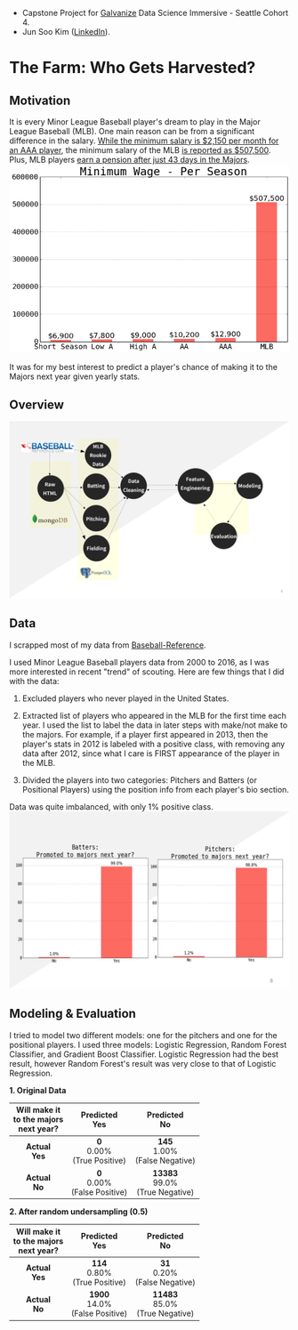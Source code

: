 - Capstone Project for [Galvanize](http://www.galvanize.com/) Data Science Immersive - Seattle Cohort 4.
- Jun Soo Kim ([LinkedIn](https://www.linkedin.com/in/jun-soo-kim)).

# The Farm: Who Gets Harvested?

## Motivation

It is every Minor League Baseball player's dream to play in the Major League Baseball (MLB). One main reason can be from a significant difference in the salary. [While the minimum salary is $2,150 per month for an AAA player](http://www.sportslawblogger.com/baseball/salary-information/minor-league-salary/), the minimum salary of the MLB [is reported as $507,500](http://www.baseball-reference.com/bullpen/Minimum_salary). Plus, MLB players [earn a pension after just 43 days in the Majors](http://www.businessinsider.com/nfl-nhl-nba-mlb-retirement-pension-plans-lockout-2011-1).
![Salary](https://github.com/danhwangya/TheFarm/blob/master/Images/salary.png)

It was for my best interest to predict a player's chance of making it to the Majors next year given yearly stats.

## Overview

![Overall Picture](https://github.com/danhwangya/TheFarm/blob/master/Images/Flow.png)

## Data
I scrapped most of my data from [Baseball-Reference](http://www.baseball-reference.com/).

I used Minor League Baseball players data from 2000 to 2016, as I was more interested in recent "trend" of scouting. Here are few things that I did with the data:

1. Excluded players who never played in the United States.

2. Extracted list of players who appeared in the MLB for the first time each year. I used the list to label the data in later steps with make/not make to the majors. For example, if a player first appeared in 2013, then the player's stats in 2012 is labeled with a positive class, with removing any data after 2012, since what I care is FIRST appearance of the player in the MLB.

3. Divided the players into two categories: Pitchers and Batters (or Positional Players) using the position info from each player's bio section.

Data was quite imbalanced, with only 1% positive class. ![imbalanced_class](https://github.com/danhwangya/TheFarm/blob/master/Images/Imbalanced.jpg)

## Modeling & Evaluation
I tried to model two different models: one for the pitchers and one for the positional players. I used three models: Logistic Regression, Random Forest Classifier, and Gradient Boost Classifier. Logistic Regression had the best result, however Random Forest's result was very close to that of Logistic Regression.

**1. Original Data**

| Will make it<br>to the majors<br>next year?   | Predicted<br>**Yes** | Predicted<br>**No** |
| :---: | :---: | :---: |
|**Actual**<br>**Yes**| **0**<br>0.00%<br>(True Positive)     | **145**<br>1.00%<br>(False Negative) |
|**Actual**<br>**No**| **0**<br>0.00%<br>(False Positive)     | **13383**<br>99.0%<br>(True Negative) |

**2. After random undersampling (0.5)**

| Will make it<br>to the majors<br>next year?   | Predicted<br>**Yes** | Predicted<br>**No** |
| :---: | :---: | :---: |
|**Actual**<br>**Yes**| **114**<br>0.80%<br>(True Positive)     | **31**<br>0.20%<br>(False Negative) |
|**Actual**<br>**No**| **1900**<br>14.0%<br>(False Positive)     | **11483**<br>85.0%<br>(True Negative) |
